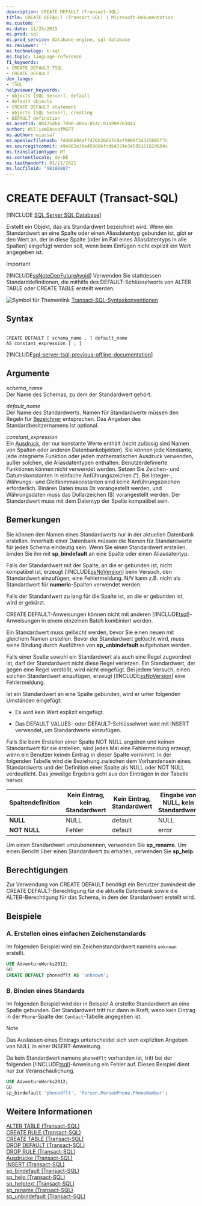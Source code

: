 ```yaml
---
description: CREATE DEFAULT (Transact-SQL)
title: CREATE DEFAULT (Transact-SQL) | Microsoft-Dokumentation
ms.custom: ''
ms.date: 11/25/2015
ms.prod: sql
ms.prod_service: database-engine, sql-database
ms.reviewer: ''
ms.technology: t-sql
ms.topic: language-reference
f1_keywords:
- CREATE_DEFAULT_TSQL
- CREATE DEFAULT
dev_langs:
- TSQL
helpviewer_keywords:
- objects [SQL Server], default
- default objects
- CREATE DEFAULT statement
- objects [SQL Server], creating
- DEFAULT definition
ms.assetid: 08475db4-7d90-486a-814c-01a99d783d41
author: WilliamDAssafMSFT
ms.author: wiassaf
ms.openlocfilehash: 7dd06b9daff476b26667c0ef5900f34325b05f7c
ms.sourcegitcommit: a9e982e30e458866fcd64374e3458516182d604c
ms.translationtype: HT
ms.contentlocale: de-DE
ms.lasthandoff: 01/11/2021
ms.locfileid: "98100887"
---
```

# <a name="create-default-transact-sql"></a>CREATE DEFAULT (Transact-SQL)
[!INCLUDE [SQL Server SQL Database](../../includes/applies-to-version/sql-asdb.md)]

Erstellt ein Objekt, das als Standardwert bezeichnet wird. Wenn ein Standardwert an eine Spalte oder einen Aliasdatentyp gebunden ist, gibt er den Wert an, der in diese Spalte (oder im Fall eines Aliasdatentyps in alle Spalten) eingefügt werden soll, wenn beim Einfügen nicht explizit ein Wert angegeben ist.  
  
> [!IMPORTANT]  
>  [!INCLUDE[ssNoteDepFutureAvoid](../../includes/ssnotedepfutureavoid-md.md)] Verwenden Sie stattdessen Standarddefinitionen, die mithilfe des DEFAULT-Schlüsselworts von ALTER TABLE oder CREATE TABLE erstellt werden.  
  
![Symbol für Themenlink](../../database-engine/configure-windows/media/topic-link.gif "Symbol für Themenlink") [Transact-SQL-Syntaxkonventionen](../../t-sql/language-elements/transact-sql-syntax-conventions-transact-sql.md)  
  
## <a name="syntax"></a>Syntax  
  
```syntaxsql
  
CREATE DEFAULT [ schema_name . ] default_name   
AS constant_expression [ ; ]  
```  
  
[!INCLUDE[sql-server-tsql-previous-offline-documentation](../../includes/sql-server-tsql-previous-offline-documentation.md)]

## <a name="arguments"></a>Argumente
*schema_name*  
 Der Name des Schemas, zu dem der Standardwert gehört.  
  
*default_name*  
 Der Name des Standardwerts. Namen für Standardwerte müssen den Regeln für [Bezeichner](../../relational-databases/databases/database-identifiers.md) entsprechen. Das Angeben des Standardbesitzernamens ist optional.  
  
*constant_expression*  
Ein [Ausdruck](../../t-sql/language-elements/expressions-transact-sql.md), der nur konstante Werte enthält (nicht zulässig sind Namen von Spalten oder anderen Datenbankobjekten). Sie können jede Konstante, jede integrierte Funktion oder jeden mathematischen Ausdruck verwenden, außer solchen, die Aliasdatentypen enthalten. Benutzerdefinierte Funktionen können nicht verwendet werden. Setzen Sie Zeichen- und Datumskonstanten in einfache Anführungszeichen (**'**). Bei Integer-, Währungs- und Gleitkommakonstanten sind keine Anführungszeichen erforderlich. Binären Daten muss 0x vorangestellt werden, und Währungsdaten muss das Dollarzeichen ($) vorangestellt werden. Der Standardwert muss mit dem Datentyp der Spalte kompatibel sein.  
  
## <a name="remarks"></a>Bemerkungen  
 Sie können den Namen eines Standardwerts nur in der aktuellen Datenbank erstellen. Innerhalb einer Datenbank müssen die Namen für Standardwerte für jedes Schema eindeutig sein. Wenn Sie einen Standardwert erstellen, binden Sie ihn mit **sp_bindefault** an eine Spalte oder einen Aliasdatentyp.  
  
 Falls der Standardwert mit der Spalte, an die er gebunden ist, nicht kompatibel ist, erzeugt [!INCLUDE[ssNoVersion](../../includes/ssnoversion-md.md)] beim Versuch, den Standardwert einzufügen, eine Fehlermeldung. N/V kann z.B. nicht als Standardwert für **numeric**-Spalten verwendet werden.  
  
 Falls der Standardwert zu lang für die Spalte ist, an die er gebunden ist, wird er gekürzt.  
  
 CREATE DEFAULT-Anweisungen können nicht mit anderen [!INCLUDE[tsql](../../includes/tsql-md.md)]-Anweisungen in einem einzelnen Batch kombiniert werden.  
  
 Ein Standardwert muss gelöscht werden, bevor Sie einen neuen mit gleichem Namen erstellen. Bevor der Standardwert gelöscht wird, muss seine Bindung durch Ausführen von **sp_unbindefault** aufgehoben werden.  
  
 Falls einer Spalte sowohl ein Standardwert als auch eine Regel zugeordnet ist, darf der Standardwert nicht diese Regel verletzen. Ein Standardwert, der gegen eine Regel verstößt, wird nicht eingefügt. Bei jedem Versuch, einen solchen Standardwert einzufügen, erzeugt [!INCLUDE[ssNoVersion](../../includes/ssnoversion-md.md)] eine Fehlermeldung.  
  
 Ist ein Standardwert an eine Spalte gebunden, wird er unter folgenden Umständen eingefügt:  
  
-   Es wird kein Wert explizit eingefügt.  
  
-   Das DEFAULT VALUES- oder DEFAULT-Schlüsselwort wird mit INSERT verwendet, um Standardwerte einzufügen.  
  
 Falls Sie beim Erstellen einer Spalte NOT NULL angeben und keinen Standardwert für sie erstellen, wird jedes Mal eine Fehlermeldung erzeugt, wenn ein Benutzer keinen Eintrag in dieser Spalte vornimmt. In der folgenden Tabelle wird die Beziehung zwischen dem Vorhandensein eines Standardwerts und der Definition einer Spalte als NULL oder NOT NULL verdeutlicht. Das jeweilige Ergebnis geht aus den Einträgen in der Tabelle hervor.  
  
|Spaltendefinition|Kein Eintrag, kein Standardwert|Kein Eintrag, Standardwert|Eingabe von NULL, kein Standardwert|Eingabe von NULL, Standardwert|  
|-----------------------|--------------------------|-----------------------|----------------------------|-------------------------|  
|**NULL**|NULL|default|NULL|NULL|  
|**NOT NULL**|Fehler|default|error|error|  
  
 Um einen Standardwert umzubenennen, verwenden Sie **sp_rename**. Um einen Bericht über einen Standardwert zu erhalten, verwenden Sie **sp_help**.  
  
## <a name="permissions"></a>Berechtigungen  
 Zur Verwendung von CREATE DEFAULT benötigt ein Benutzer zumindest die CREATE DEFAULT-Berechtigung für die aktuelle Datenbank sowie die ALTER-Berechtigung für das Schema, in dem der Standardwert erstellt wird.  
  
## <a name="examples"></a>Beispiele  
  
### <a name="a-creating-a-simple-character-default"></a>A. Erstellen eines einfachen Zeichenstandards  
 Im folgenden Beispiel wird ein Zeichenstandardwert namens `unknown` erstellt.  
  
```sql  
USE AdventureWorks2012;  
GO  
CREATE DEFAULT phonedflt AS 'unknown';  
```  
  
### <a name="b-binding-a-default"></a>B. Binden eines Standards  
 Im folgenden Beispiel wird der in Beispiel A erstellte Standardwert an eine Spalte gebunden. Der Standardwert tritt nur dann in Kraft, wenn kein Eintrag in der `Phone`-Spalte der `Contact`-Tabelle angegeben ist. 
 
 > [!Note] 
 >  Das Auslassen eines Eintrags unterscheidet sich vom expliziten Angeben von NULL in einer INSERT-Anweisung.  
  
 Da kein Standardwert namens `phonedflt` vorhanden ist, tritt bei der folgenden [!INCLUDE[tsql](../../includes/tsql-md.md)]-Anweisung ein Fehler auf. Dieses Beispiel dient nur zur Veranschaulichung.  
  
```sql  
USE AdventureWorks2012;  
GO  
sp_bindefault 'phonedflt', 'Person.PersonPhone.PhoneNumber';  
```  
  
## <a name="see-also"></a>Weitere Informationen  
 [ALTER TABLE &#40;Transact-SQL&#41;](../../t-sql/statements/alter-table-transact-sql.md)   
 [CREATE RULE &#40;Transact-SQL&#41;](../../t-sql/statements/create-rule-transact-sql.md)   
 [CREATE TABLE &#40;Transact-SQL&#41;](../../t-sql/statements/create-table-transact-sql.md)   
 [DROP DEFAULT &#40;Transact-SQL&#41;](../../t-sql/statements/drop-default-transact-sql.md)   
 [DROP RULE &#40;Transact-SQL&#41;](../../t-sql/statements/drop-rule-transact-sql.md)   
 [Ausdrücke &#40;Transact-SQL&#41;](../../t-sql/language-elements/expressions-transact-sql.md)   
 [INSERT &#40;Transact-SQL&#41;](../../t-sql/statements/insert-transact-sql.md)   
 [sp_bindefault &#40;Transact-SQL&#41;](../../relational-databases/system-stored-procedures/sp-bindefault-transact-sql.md)   
 [sp_help &#40;Transact-SQL&#41;](../../relational-databases/system-stored-procedures/sp-help-transact-sql.md)   
 [sp_helptext &#40;Transact-SQL&#41;](../../relational-databases/system-stored-procedures/sp-helptext-transact-sql.md)   
 [sp_rename &#40;Transact-SQL&#41;](../../relational-databases/system-stored-procedures/sp-rename-transact-sql.md)   
 [sp_unbindefault &#40;Transact-SQL&#41;](../../relational-databases/system-stored-procedures/sp-unbindefault-transact-sql.md)  
  
  
